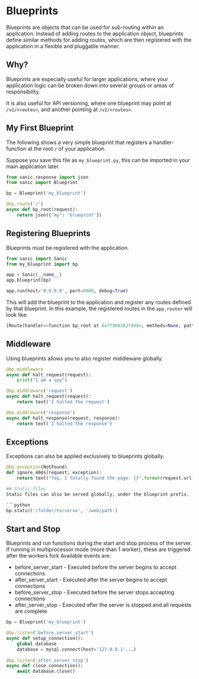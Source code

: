 # Blueprints

Blueprints are objects that can be used for sub-routing within an application.
Instead of adding routes to the application object, blueprints define similar
methods for adding routes, which are then registered with the application in a
flexible and pluggable manner.

## Why?

Blueprints are especially useful for larger applications, where your application
logic can be broken down into several groups or areas of responsibility.

It is also useful for API versioning, where one blueprint may point at
`/v1/<routes>`, and another pointing at `/v2/<routes>`.


## My First Blueprint

The following shows a very simple blueprint that registers a handler-function at
the root `/` of your application.

Suppose you save this file as `my_blueprint.py`, this can be imported in your
main application later.

```python
from sanic.response import json
from sanic import Blueprint

bp = Blueprint('my_blueprint')

@bp.route('/')
async def bp_root(request):
    return json({'my': 'blueprint'})

```

## Registering Blueprints
Blueprints must be registered with the application.

```python
from sanic import Sanic
from my_blueprint import bp

app = Sanic(__name__)
app.blueprint(bp)

app.run(host='0.0.0.0', port=8000, debug=True)
```

This will add the blueprint to the application and register any routes defined
by that blueprint.
In this example, the registered routes in the `app.router` will look like:

```python
[Route(handler=<function bp_root at 0x7f908382f9d8>, methods=None, pattern=re.compile('^/$'), parameters=[])]
```

## Middleware
Using blueprints allows you to also register middleware globally.

```python
@bp.middleware
async def halt_request(request):
	print("I am a spy")

@bp.middleware('request')
async def halt_request(request):
	return text('I halted the request')

@bp.middleware('response')
async def halt_response(request, response):
	return text('I halted the response')
```

## Exceptions
Exceptions can also be applied exclusively to blueprints globally.

```python
@bp.exception(NotFound)
def ignore_404s(request, exception):
	return text("Yep, I totally found the page: {}".format(request.url))

## Static files
Static files can also be served globally, under the blueprint prefix.

```python
bp.static('/folder/to/serve', '/web/path')
```

## Start and Stop
Blueprints and run functions during the start and stop process of the server.
If running in multiprocessor mode (more than 1 worker), these are triggered after the workers fork
Available events are:

 * before_server_start - Executed before the server begins to accept connections
 * after_server_start - Executed after the server begins to accept connections
 * before_server_stop - Executed before the server stops accepting connections
 * after_server_stop - Executed after the server is stopped and all requests are complete

```python
bp = Blueprint('my_blueprint')

@bp.listen('before_server_start')
async def setup_connection():
    global database
    database = mysql.connect(host='127.0.0.1'...)
    
@bp.listen('after_server_stop')
async def close_connection():
    await database.close()
```
